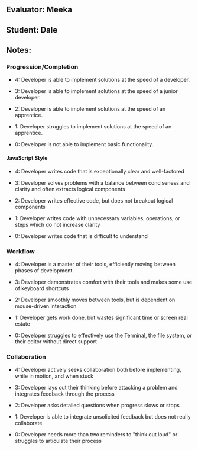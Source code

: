 ## Evaluator: Meeka
## Student: Dale
## Notes:

### Progression/Completion

* 4: Developer is able to implement solutions at the speed of a developer.

* 3: Developer is able to implement solutions at the speed of a junior developer.

* 2: Developer is able to implement solutions at the speed of an apprentice.

* 1: Developer struggles to implement solutions at the speed of an apprentice.

* 0: Developer is not able to implement basic functionality.

#### JavaScript Style


* 4: Developer writes code that is exceptionally clear and well-factored

* 3: Developer solves problems with a balance between conciseness and clarity and often extracts logical components

* 2: Developer writes effective code, but does not breakout logical components

* 1: Developer writes code with unnecessary variables, operations, or steps which do not increase clarity

* 0: Developer writes code that is difficult to understand

### Workflow

* 4: Developer is a master of their tools, efficiently moving between phases of development

* 3: Developer demonstrates comfort with their tools and makes some use of keyboard shortcuts

* 2: Developer smoothly moves between tools, but is dependent on mouse-driven interaction

* 1: Developer gets work done, but wastes significant time or screen real estate

* 0: Developer struggles to effectively use the Terminal, the file system, or their editor without direct support

### Collaboration

* 4: Developer actively seeks collaboration both before implementing, while in motion, and when stuck

* 3: Developer lays out their thinking before attacking a problem and integrates feedback through the process

* 2: Developer asks detailed questions when progress slows or stops

* 1: Developer is able to integrate unsolicited feedback but does not really collaborate

* 0: Developer needs more than two reminders to "think out loud" or struggles to articulate their process
